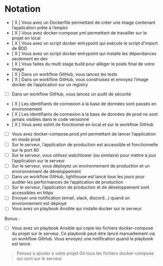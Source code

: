 # Notation

- [ X ] Vous avez un Dockerfile permettant de créer une image contenant l’application prête à l’emploi
- [ X ] Vous avez docker-compose.yml permettant de travailler sur le projet en local
- [ X ] Vous avez un script docker entrypoint qui exécute le script d’import de BDD
- [ X ] Vous avez un script docker entrypoint qui installe les dépendances seulement en dev
- [ X ] Vous faites du multi stage build pour alléger le poids final de votre image
- [ X ] Dans un workflow GitHub, vous lancez les tests
- [ X ] Dans un workflow GitHub, vous construisez et envoyez l’image docker de l’application sur un registry
- [ ] Dans un workflow GitHub, vous lancez un audit de sécurité
- [ X ] Les identifiants de connexion à la base de données sont passés en environnement
- [ X ] Les identifiants de connexion à la base de données de prod ne sont jamais visibles dans le code versionné
- [ X ] Vous avez eslint de fonctionnel en local et sur le workflow GitHub
- [ ] Vous avez docker-compose.prod.yml permettant de lancer l’application en mode prod
- [ ] Sur le serveur, l’application de production est accessible et fonctionnelle sur le port 80
- [ ] Sur le serveur, vous utilisez watchtower (ou similaire) pour mettre à jour l’application sur le serveur
- [ ] Sur le serveur, vous déployez un environnement de production et un environnement de développement
- [ ] Dans un workflow GitHub, lighthouse est lancé tous les jours pour auditer les performances de l’application de production
- [ ] Sur le serveur, l’application de production et de développement sont accessibles en https
- [ ] Envoyer une notification (email, slack, discord...) quand un environnement est déployé
- [ ] Vous avez un playbook Ansible qui installe docker sur le serveur.

Bonus :
- [ ] Vous avez un playbook Ansible qui copie les fichiers docker-compose du projet sur le serveur. 
  Ce playbook peut-être lancé manuellement via un workflow GitHub. 
  Vous envoyez une notification quand le playbook est lancé.

> Pensez à ajouter à votre projet Git tous les fichiers docker-compose qui sont sur le serveur.

